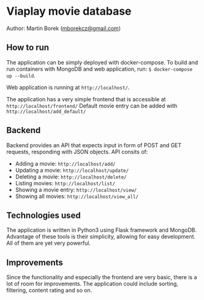 # Viaplay movie database

Author: Martin Borek (mborekcz@gmail.com)

## How to run
The application can be simply deployed with docker-compose. To build and run containers with MongoDB and web application, run: `$ docker-compose up --build`.

Web application is running at `http://localhost/`.

The application has a very simple frontend that is accessible at `http://localhost/frontend/`
Default movie entry can be added with `http://localhost/add_default/`

## Backend
Backend provides an API that expects input in form of POST and GET requests, responding with JSON objects.
API consits of:
* Adding a movie: `http://localhost/add/`
* Updating a movie: `http://localhost/update/`
* Deleting a movie: `http://localhost/delete/`
* Listing movies: `http://localhost/list/`
* Showing a movie entry: `http://localhost/view/`
* Showing all movies: `http://localhost/view_all/`


## Technologies used
The application is written in Python3 using Flask framework and MongoDB. Advantage of these tools is their simplicity, allowing for easy development. All of them are yet very powerful.

## Improvements
Since the functionality and especially the frontend are very basic, there is a lot of room for improvements. The application could include sorting, filtering, content rating and so on.
